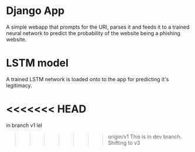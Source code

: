 # Django App
A simple webapp that prompts for the URl, parses it and feeds it to a trained
neural network to predict the probability of the website being a phishing
website.

# LSTM model 
A trained LSTM network is loaded onto to the app for predicting it's legitimacy.

<<<<<<< HEAD
=======
in branch v1 lel
>>>>>>> origin/v1
This is in dev branch.
Shifting to v3
